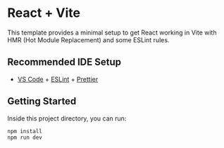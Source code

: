 # React + Vite

This template provides a minimal setup to get React working in Vite with HMR (Hot Module Replacement) and some ESLint rules.

## Recommended IDE Setup

- [VS Code](https://code.visualstudio.com/) + [ESLint](https://eslint.org/) + [Prettier](https://prettier.io/)

## Getting Started

Inside this project directory, you can run:

```bash
npm install
npm run dev
